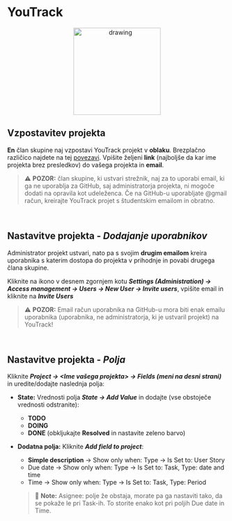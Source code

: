 
# YouTrack

<p align="center"><img src="https://upload.wikimedia.org/wikipedia/commons/thumb/8/8d/YouTrack_Icon.svg/1200px-YouTrack_Icon.svg.png" alt="drawing" width="200"/></p>


## Vzpostavitev projekta

**En** član skupine naj vzpostavi YouTrack projekt v **oblaku**. Brezplačno različico najdete na tej [povezavi](https://www.jetbrains.com/youtrack/buy/#cloud). Vpišite željeni **link** (najboljše da kar ime projekta brez presledkov) do vašega projekta in **email**.  

> :warning: **POZOR:** član skupine, ki ustvari strežnik, naj za to uporabi email, ki ga ne uporablja za GitHub, saj administratorja projekta, ni mogoče dodati na opravila kot udeleženca. Če na GitHub-u uporabljate @gmail račun, kreirajte YouTrack projet s študentskim emailom in obratno.

<br>

## Nastavitve projekta - ***Dodajanje uporabnikov***

Administrator projekt ustvari, nato pa s svojim **drugim emailom** kreira uporabnika s katerim dostopa do projekta v prihodnje in povabi drugega člana skupine.  

Kliknite na ikono v desnem zgornjem kotu ***Settings (Administration) -> Access management -> Users -> New User -> Invite users***, vpišite email in kliknite na ***Invite Users***

> :warning: **POZOR:** Email račun uporabnika na GitHub-u mora biti enak emailu uporabnika (uporabnika, ne administratorja, ki je ustvaril projekt) na YouTrack!

<br>


## Nastavitve projekta - ***Polja***

Kliknite ***Project -> <Ime vašega projekta> -> Fields (meni na desni strani)*** in uredite/dodajte naslednja polja:

- **State:** Vrednosti polja ***State -> Add Value*** in dodajte (vse obstoječe vrednosti odstranite):  

  - **TODO**
  - **DOING**
  - **DONE** (obkljukajte **Resolved** in nastavite zeleno barvo)


- **Dodatna polja:** Kliknite ***Add field to project***:  

  - **Simple description** -> Show only when: Type -> Is Set to: User Story
  - Due date -> Show only when: Type -> Is Set to: Task, Type: date and time  
  - Time -> Show only when: Type -> Is Set to: Task, Type: Period

  > :memo: **Note:** Asignee: polje že obstaja, morate pa ga nastaviti tako, da se pokaže le pri Task-ih. To storite enako kot pri poljih Due date in Time.
